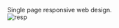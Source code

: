 Single page responsive web design.
<br>
![resp](https://user-images.githubusercontent.com/94050631/152640359-e6dc251b-4879-4c53-ab91-4028b3b8514a.gif)
